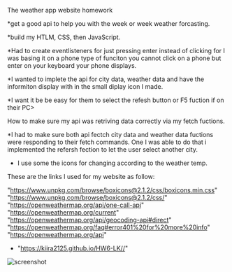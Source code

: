 The weather app website homework


*get a good api to help you with the week or week weather forcasting.

*build my HTLM, CSS, then JavaScript.

*Had to create eventlisteners for just pressing enter instead of clicking for I was basing it on a phone type of funciton
you cannot click on a phone but enter on your keyboard your phone displays.

*I wanted to implete the api for city data, weather data and have the informiton display with in the small diplay icon I made.

*I want it be be easy for them to select the refesh button or F5 fuction if on their PC>

How to make sure my api was retriving data correctly via my fetch fuctions.

*I had to make sure both api fectch city data and weather data fuctions were responding to their fetch commands.
One I was able to do that i implemented the refersh fection to let the user select another city.

* I use some the icons for changing according to the weather temp.

These are the links I used for my website as follow:

"https://www.unpkg.com/browse/boxicons@2.1.2/css/boxicons.min.css"
"https://www.unpkg.com/browse/boxicons@2.1.2/css/"
"https://openweathermap.org/api/one-call-api"
"https://openweathermap.org/current"
"https://openweathermap.org/api/geocoding-api#direct"
"https://openweathermap.org/faq#error401%20for%20more%20info"
"https://openweathermap.org/api"


* "https://kiira2125.github.io/HW6-LK//"

![screenshot](assest/weatherapp.JPG)
